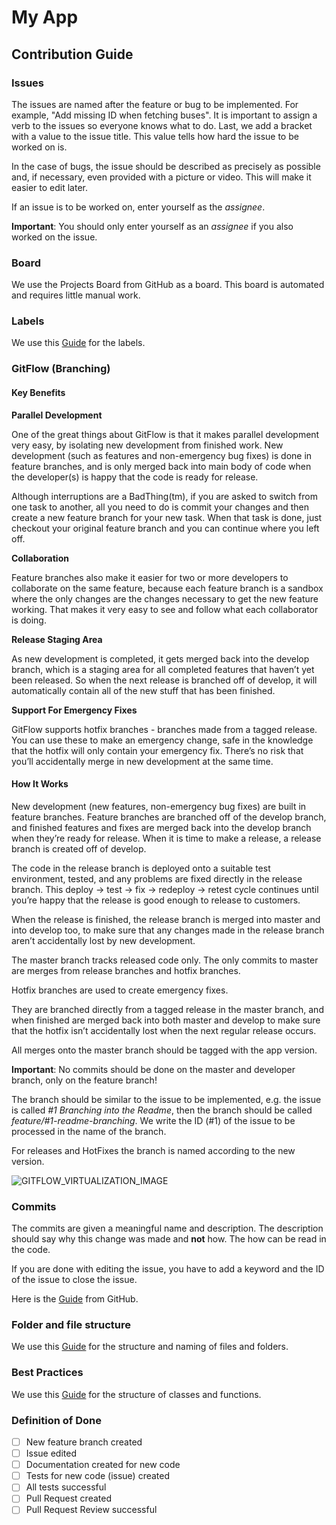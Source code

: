 # My App

## Contribution Guide

### Issues

The issues are named after the feature or bug to be implemented. For example, "Add missing ID when fetching buses". It is important to assign a verb to the issues so everyone knows what to do.
Last, we add a bracket with a value to the issue title. This value tells how hard the issue to be worked on is.

In the case of bugs, the issue should be described as precisely as possible and, if necessary, even provided with a picture or video. This will make it easier to edit later.

If an issue is to be worked on, enter yourself as the _assignee_.

**Important**: You should only enter yourself as an _assignee_ if you also worked on the issue.

### Board

We use the Projects Board from GitHub as a board. This board is automated and requires little manual work.

### Labels

We use this [Guide][LABELS_GUIDE_URL] for the labels.

### GitFlow (Branching)

#### Key Benefits

**Parallel Development**

One of the great things about GitFlow is that it makes parallel development very easy, by isolating new development from finished work. New development (such as features and non-emergency bug fixes) is done in feature branches, and is only merged back into main body of code when the developer(s) is happy that the code is ready for release.

Although interruptions are a BadThing(tm), if you are asked to switch from one task to another, all you need to do is commit your changes and then create a new feature branch for your new task. When that task is done, just checkout your original feature branch and you can continue where you left off.

**Collaboration**

Feature branches also make it easier for two or more developers to collaborate on the same feature, because each feature branch is a sandbox where the only changes are the changes necessary to get the new feature working. That makes it very easy to see and follow what each collaborator is doing.

**Release Staging Area**

As new development is completed, it gets merged back into the develop branch, which is a staging area for all completed features that haven’t yet been released. So when the next release is branched off of develop, it will automatically contain all of the new stuff that has been finished.

**Support For Emergency Fixes**

GitFlow supports hotfix branches - branches made from a tagged release. You can use these to make an emergency change, safe in the knowledge that the hotfix will only contain your emergency fix. There’s no risk that you’ll accidentally merge in new development at the same time.


#### How It Works

New development (new features, non-emergency bug fixes) are built in feature branches.
Feature branches are branched off of the develop branch, and finished features and fixes are merged back into the develop branch when they’re ready for release.
When it is time to make a release, a release branch is created off of develop.

The code in the release branch is deployed onto a suitable test environment, tested, and any problems are fixed directly in the release branch. This deploy -> test -> fix -> redeploy -> retest cycle continues until you’re happy that the release is good enough to release to customers.

When the release is finished, the release branch is merged into master and into develop too, to make sure that any changes made in the release branch aren’t accidentally lost by new development.

The master branch tracks released code only. The only commits to master are merges from release branches and hotfix branches.

Hotfix branches are used to create emergency fixes.

They are branched directly from a tagged release in the master branch, and when finished are merged back into both master and develop to make sure that the hotfix isn’t accidentally lost when the next regular release occurs.

All merges onto the master branch should be tagged with the app version.

**Important**: No commits should be done on the master and developer branch, only on the feature branch!

The branch should be similar to the issue to be implemented, e.g. the issue is called _#1 Branching into the Readme_, then the branch should be called _feature/#1-readme-branching_.
We write the ID (#1) of the issue to be processed in the name of the branch.

For releases and HotFixes the branch is named according to the new version.

![GITFLOW_VIRTUALIZATION_IMAGE]

### Commits

The commits are given a meaningful name and description.
The description should say why this change was made and **not** how. The how can be read in the code.

If you are done with editing the issue, you have to add a keyword and the ID of the issue to close the issue.

Here is the [Guide][LINKING_ISSUE_TO_PULLREQUEST] from GitHub.

### Folder and file structure

We use this [Guide][FOLDER_AND_FILE_STRUCTURE_GUIDE_URL] for the structure and naming of files and folders.

### Best Practices

We use this [Guide][BEST_PRACTICES_GUIDE_URL] for the structure of classes and functions.

### Definition of Done

- [ ] New feature branch created
- [ ] Issue edited
- [ ] Documentation created for new code
- [ ] Tests for new code (issue) created
- [ ] All tests successful
- [ ] Pull Request created
- [ ] Pull Request Review successful

[LABELS_GUIDE_URL]: https://github.com/Hebrasco/github-labels#how-to-use-labels
[GITFLOW_VIRTUALIZATION_IMAGE]: https://leanpub.com/site_images/git-flow/git-flow-nvie.png
[LINKING_ISSUE_TO_PULLREQUEST]: https://docs.github.com/en/github/managing-your-work-on-github/linking-a-pull-request-to-an-issue
[FOLDER_AND_FILE_STRUCTURE_GUIDE_URL]: none
[BEST_PRACTICES_GUIDE_URL]: none
